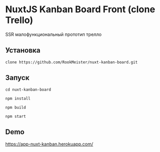 # NuxtJS Kanban Board Front (clone Trello)

SSR малофункциональный прототип трелло


## Установка

```
clone https://github.com/RookMeister/nuxt-kanban-board.git

```

## Запуск

```
cd nuxt-kanban-board

npm install

npm build

npm start

```

## Demo

https://app-nuxt-kanban.herokuapp.com/